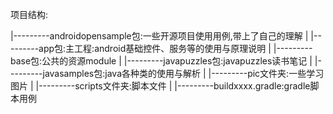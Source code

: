 项目结构:

|---------androidopensample包:一些开源项目使用用例,带上了自己的理解 
| 
|---------app包:主工程:android基础控件、服务等的使用与原理说明 
| 
|---------base包:公共的资源module 
| 
|---------javapuzzles包:javapuzzles读书笔记 
| 
|---------javasamples包:java各种类的使用与解析 
| 
|---------pic文件夹:一些学习图片 
| 
|---------scripts文件夹:脚本文件 
| 
|---------buildxxxx.gradle:gradle脚本用例 
